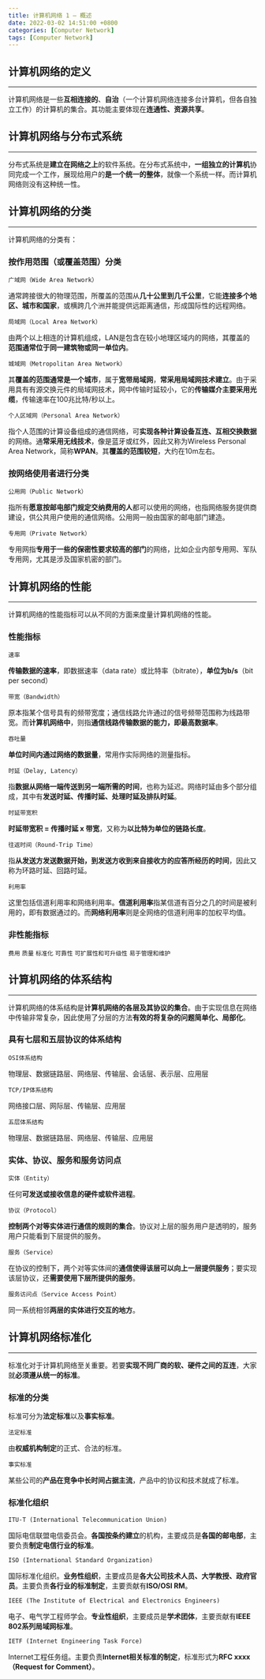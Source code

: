 ```yaml
---
title: 计算机网络 1 — 概述
date: 2022-03-02 14:51:00 +0800
categories: [Computer Network]
tags: [Computer Network]
---
```


## **计算机网络的定义**

---

计算机网络是一些**互相连接的**、**自治**（一个计算机网络连接多台计算机，但各自独立工作）的计算机的集合。其功能主要体现在**连通性、资源共享**。



## **计算机网络与分布式系统**

---

分布式系统是**建立在网络之上**的软件系统。在分布式系统中，**一组独立的计算机**协同完成一个工作，展现给用户的**是一个统一的整体**，就像一个系统一样。而计算机网络则没有这种统一性。



## **计算机网络的分类**

---

计算机网络的分类有：

### **按作用范围（或覆盖范围）分类**

`广域网（Wide Area Network）`

通常跨接很大的物理范围，所覆盖的范围从**几十公里到几千公里**，它能**连接多个地区、城市和国家**，或横跨几个洲并能提供远距离通信，形成国际性的远程网络。

`局域网（Local Area Network）`

由两个以上相连的计算机组成，LAN是包含在较小地理区域内的网络，其覆盖的**范围通常位于同一建筑物或同一单位内**。

`城域网（Metropolitan Area Network）`

其**覆盖的范围通常是一个城市**，属于**宽带局域网**，**常采用局域网技术建立**。由于采用具有有源交换元件的局域网技术，网中传输时延较小，它的**传输媒介主要采用光缆**，传输速率在100兆比特/秒以上。

`个人区域网（Personal Area Network）`

指个人范围的计算设备组成的通信网络，可**实现各种计算设备互连、互相交换数据**的网络。通**常采用无线技术**，像是蓝牙或红外，因此又称为Wireless Personal Area Network，简称**WPAN**。其**覆盖的范围较短**，大约在10m左右。



### **按网络使用者进行分类**

`公用网（Public Network）`

指所有**愿意按邮电部门规定交纳费用的人**都可以使用的网络，也指网络服务提供商建设，供公共用户使用的通信网络。公用网一般由国家的邮电部门建造。

`专用网（Private Network）`

专用网指**专用于一些的保密性要求较高的部门**的网络，比如企业内部专用网、军队专用网，尤其是涉及国家机密的部门。



## **计算机网络的性能**

---

计算机网络的性能指标可以从不同的方面来度量计算机网络的性能。

### **性能指标**

`速率`

**传输数据的速率**，即数据速率（data rate）或比特率（bitrate），**单位为b/s**（bit per second）

`带宽（Bandwidth）`

原本指某个信号具有的频带宽度；通信线路允许通过的信号频带范围称为线路带宽。而**计算机网络中**，则指**通信线路传输数据的能力，即最高数据率**。

`吞吐量`

**单位时间内通过网络的数据量**，常用作实际网络的测量指标。

`时延（Delay, Latency）`

指**数据从网络一端传送到另一端所需的时间**，也称为延迟。网络时延由多个部分组成，其中有**发送时延、传播时延、处理时延及排队时延**。

`时延带宽积`

**时延带宽积 = 传播时延 x 带宽**，又称为**以比特为单位的链路长度**。

`往返时间（Round-Trip Time）`

指**从发送方发送数据开始，到发送方收到来自接收方的应答所经历的时间**，因此又称为环路时延、回路时延。

`利用率`

这里包括信道利用率和网络利用率。**信道利用率**指某信道有百分之几的时间是被利用的，即有数据通过的。而**网络利用率**则是全网络的信道利用率的加权平均值。



### **非性能指标**

`费用` `质量` `标准化` `可靠性` `可扩展性和可升级性` `易于管理和维护`



## **计算机网络的体系结构**

---

计算机网络的体系结构是**计算机网络的各层及其协议的集合**。由于实现信息在网络中传输非常复杂，因此使用了分层的方法**有效的将复杂的问题简单化、局部化**。



### **具有七层和五层协议的体系结构**

`OSI体系结构`

物理层、数据链路层、网络层、传输层、会话层、表示层、应用层

`TCP/IP体系结构`

网络接口层、网际层、传输层、应用层

`五层体系结构`

物理层、数据链路层、网络层、传输层、应用层



### **实体、协议、服务和服务访问点**

`实体（Entity）`

任何**可发送或接收信息的硬件或软件进程**。

`协议（Protocol）`

**控制两个对等实体进行通信的规则的集合**。协议对上层的服务用户是透明的，服务用户只能看到下层提供的服务。

`服务（Service）`

在协议的控制下，两个对等实体间的**通信使得该层可以向上一层提供服务**；要实现该层协议，还**需要使用下层所提供的服务**。

`服务访问点（Service Access Point）`

同一系统相邻**两层的实体进行交互的地方**。



## **计算机网络标准化**

---

标准化对于计算机网络至关重要。若要**实现不同厂商的软、硬件之间的互连**，大家就**必须遵从统一的标准**。



### **标准的分类**

标准可分为**法定标准**以及**事实标准**。

`法定标准`

由**权威机构制定**的正式、合法的标准。

`事实标准`

某些公司的**产品在竞争中长时间占据主流**，产品中的协议和技术就成了标准。



### **标准化组织**

`ITU-T (International Telecommunication Union)`

国际电信联盟电信委员会。**各国按条约建立**的机构，主要成员是**各国的邮电部**，主要负责**制定电信行业的标准**。

`ISO (International Standard Organization)` 

国际标准化组织。**业务性组织**，主要成员是**各大公司技术人员、大学教授、政府官员**。主要负责**各行业的标准制定**，主要贡献有**ISO/OSI RM**。

`IEEE (The Institute of Electrical and Electronics Engineers)`

电子、电气学工程师学会。**专业性组织**，主要成员是**学术团体**，主要贡献有**IEEE 802系列局域网标准**。

`IETF (Internet Engineering Task Force)`

Internet工程任务组。主要负责**Internet相关标准的制定**，标准形式为**RFC xxxx（Request for Comment）**。